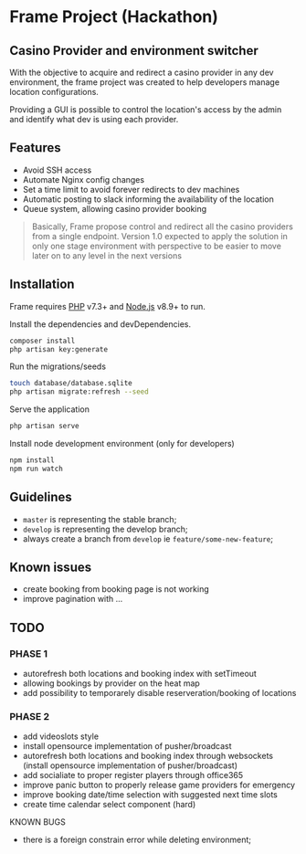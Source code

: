 # Frame Project (Hackathon)

## Casino Provider and environment switcher

With the objective to acquire and redirect a casino provider in any dev environment, the frame project was created to
help developers manage location configurations.

Providing a GUI is possible to control the location's access by the admin and identify what dev is using each
provider.

## Features
- Avoid SSH access
- Automate Nginx config changes
- Set a time limit to avoid forever redirects to dev machines
- Automatic posting to slack informing the availability of the location
- Queue system, allowing casino provider booking


> Basically, Frame propose control and redirect all the casino providers from a single endpoint.
> Version 1.0 expected to apply the solution in only one stage environment with perspective to be easier to move later on to any  level in the next versions

## Installation
Frame requires [PHP](https://www.php.net/downloads.php) v7.3+ and [Node.js](https://nodejs.org/) v8.9+ to run.

Install the dependencies and devDependencies.

```sh
composer install
php artisan key:generate
```

Run the migrations/seeds

```sh
touch database/database.sqlite
php artisan migrate:refresh --seed
```

Serve the application

```sh
php artisan serve
```

Install node development environment (only for developers)
```sh
npm install
npm run watch
```

## Guidelines

- `master` is representing the stable branch;
- `develop` is representing the develop branch;
- always create a branch from `develop` ie `feature/some-new-feature`;

## Known issues

- create booking from booking page is not working
- improve pagination with ...

## TODO

### PHASE 1
- autorefresh both locations and booking index with setTimeout
- allowing bookings by provider on the heat map
- add possibility to temporarely disable reserveration/booking of locations

### PHASE 2
- add videoslots style
- install opensource implementation of pusher/broadcast
- autorefresh both locations and booking index through websockets (install opensource implementation of pusher/broadcast)
- add socialiate to proper register players through office365
- improve panic button to properly release game providers for emergency
- improve booking date/time selection with suggested next time slots
- create time calendar select component (hard)

KNOWN BUGS
- there is a foreign constrain error while deleting environment;
